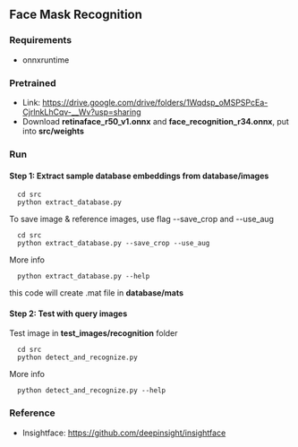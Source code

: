 ## Face Mask Recognition
### Requirements
- onnxruntime
### Pretrained
- Link: https://drive.google.com/drive/folders/1Wqdsp_oMSPSPcEa-CjrlnkLhCqv-__Wv?usp=sharing
- Download **retinaface_r50_v1.onnx** and **face_recognition_r34.onnx**, put into **src/weights**
### Run
#### Step 1: Extract sample database embeddings from **database/images** 
```
  cd src
  python extract_database.py 
```
To save image & reference images, use flag --save_crop and --use_aug
```
  cd src
  python extract_database.py --save_crop --use_aug
```
More info
```
  python extract_database.py --help
```
this code will create .mat file in **database/mats**
#### Step 2: Test with query images
Test image in **test_images/recognition** folder
```
  cd src
  python detect_and_recognize.py
```
More info
```
  python detect_and_recognize.py --help
```
### Reference
- Insightface: https://github.com/deepinsight/insightface
